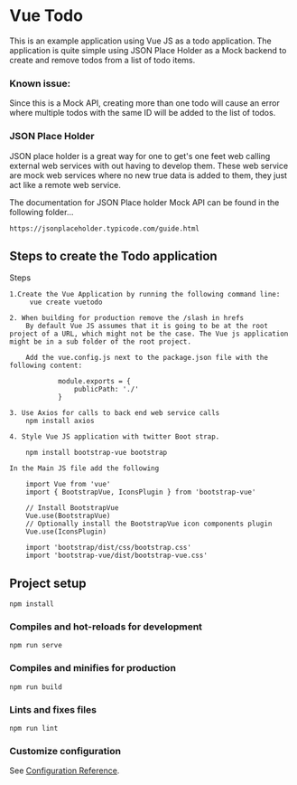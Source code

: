# Vue Todo

This is an example application using Vue JS as a todo application. The application is quite simple using JSON Place Holder as a Mock backend to create and remove todos from a list of todo items. 

### Known issue:   
Since this is a Mock API, creating more than one todo will cause an error where multiple todos with the same ID will be added to the list of todos. 

### JSON Place Holder
JSON place holder is a great way for one to get's one feet web calling external web services with out having to develop them. These web service are mock web services where no new true data is added to them, they just act like a remote web service. 

The documentation for JSON Place holder Mock API can be found in the following folder...

    https://jsonplaceholder.typicode.com/guide.html


## Steps to create the Todo application

Steps 

    1.Create the Vue Application by running the following command line:
         vue create vuetodo

    2. When building for production remove the /slash in hrefs
        By default Vue JS assumes that it is going to be at the root project of a URL, which might not be the case. The Vue js application might be in a sub folder of the root project. 

        Add the vue.config.js next to the package.json file with the following content:

                module.exports = {
                    publicPath: './'
                }

    3. Use Axios for calls to back end web service calls
        npm install axios

    4. Style Vue JS application with twitter Boot strap. 
        
        npm install bootstrap-vue bootstrap

    In the Main JS file add the following 

        import Vue from 'vue'
        import { BootstrapVue, IconsPlugin } from 'bootstrap-vue'

        // Install BootstrapVue
        Vue.use(BootstrapVue)
        // Optionally install the BootstrapVue icon components plugin
        Vue.use(IconsPlugin)

        import 'bootstrap/dist/css/bootstrap.css'
        import 'bootstrap-vue/dist/bootstrap-vue.css'

## Project setup
```
npm install
```

### Compiles and hot-reloads for development
```
npm run serve
```

### Compiles and minifies for production
```
npm run build
```

### Lints and fixes files
```
npm run lint
```

### Customize configuration
See [Configuration Reference](https://cli.vuejs.org/config/).
